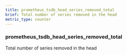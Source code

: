 ```yaml
---
title: prometheus_tsdb_head_series_removed_total
brief: Total number of series removed in the head
metric_type: counter
---
```

### prometheus_tsdb_head_series_removed_total

Total number of series removed in the head